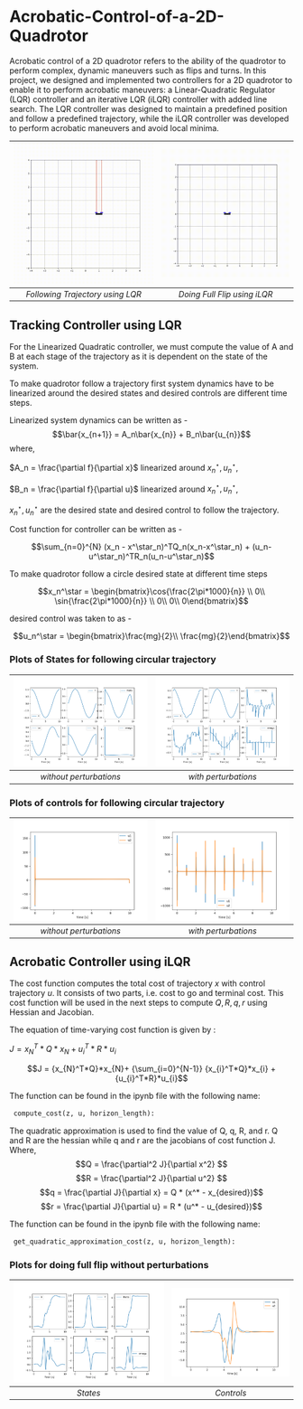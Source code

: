 # Acrobatic-Control-of-a-2D-Quadrotor
Acrobatic control of a 2D quadrotor refers to the ability of the quadrotor to perform complex, dynamic maneuvers such as flips and turns. In this project, we designed and implemented two controllers for a 2D quadrotor to enable it to perform acrobatic maneuvers: a Linear-Quadratic Regulator (LQR) controller and an iterative LQR (iLQR) controller with added line search. The LQR controller was designed to maintain a predefined position and follow a predefined trajectory, while the iLQR controller was developed to perform acrobatic maneuvers and avoid local minima. 

<!-- <p align = 'center'>
<img src = "assets/quadrotorcircle.gif">
<img src = "assets/quadrotoracrobatic.gif">  
</p>   -->

![Alt text](assets/quadrotorcircle.gif)|![Alt text](assets/quadrotoracrobatic.gif)
 :--:|:--:
  *Following Trajectory using LQR* |*Doing Full Flip using iLQR*
  
## Tracking Controller using LQR

For the Linearized Quadratic controller, we must compute the value of A and B at each stage of the trajectory as it is dependent on the state of the system.

To make quadrotor follow a trajectory first system dynamics have to be linearized around the desired states and desired controls are different time steps.

Linearized system dynamics can be written as - 
$$\bar{x_{n+1}} = A_n\bar{x_{n}} + B_n\bar{u_{n}}$$
where,

$A_n =  \frac{\partial f}{\partial x}$ linearized around $x_{n}^\star, u_{n}^\star$, 

$B_n =  \frac{\partial f}{\partial u}$ linearized around $x_{n}^\star, u_{n}^\star$, 

$x_{n}^\star, u_{n}^\star$  are the desired state and desired control to follow the trajectory. 

Cost function for controller can be written as -

$$\sum_{n=0}^{N} (x_n - x^\star_n)^TQ_n(x_n-x^\star_n) + (u_n-u^\star_n)^TR_n(u_n-u^\star_n)$$

To make quadrotor follow a circle desired state at different time steps
                 

$$x_n^\star = \begin{bmatrix}\cos{\frac{2\pi*1000}{n}} \\
0\\
\sin{\frac{2\pi*1000}{n}} \\
0\\
0\\
0\end{bmatrix}$$

desired control was taken to as - 

$$u_n^\star = \begin{bmatrix}\frac{mg}{2}\\ 
\frac{mg}{2}\end{bmatrix}$$

### Plots of States for following circular trajectory 
![Alt text](assets/3.1.png)|![Alt text](assets/3.3.png)
 :--:|:--:
  *without perturbations* |*with perturbations*

### Plots of controls for following circular trajectory
![Alt text](assets/3.2.png)|![Alt text](assets/3.4.png)
 :--:|:--:
  *without perturbations* |*with perturbations*
  
## Acrobatic Controller using iLQR  
The cost function computes the total cost of trajectory $x$ with control trajectory $u$. It consists of two parts, i.e. cost to go and terminal cost. This cost function will be used in the next steps to compute $Q, R, q, r$ using Hessian and Jacobian.

The equation of time-varying cost function is given by :

$J = {{x_{N}^T*Q}*x_{N}} + {u_{i}^T*R}*u_{i}$

$$J = {x_{N}^T*Q}*x_{N}+ {\sum_{i=0}^{N-1}} {x_{i}^T*Q}*x_{i} + {u_{i}^T*R}*u_{i}$$

The function can be found in the ipynb file with the following name:
```python
 compute_cost(z, u, horizon_length):
``` 

The quadratic approximation is used to find the value of Q, q, R, and r.
Q and R are the hessian while q and r are the jacobians of cost function J.
Where,
$$Q = \frac{\partial^2 J}{\partial x^2} $$
$$R = \frac{\partial^2 J}{\partial u^2} $$
$$q = \frac{\partial J}{\partial x} = Q * (x^* - x_{desired})$$
$$r = \frac{\partial J}{\partial u} = R * (u^* - u_{desired})$$

The function can be found in the ipynb file with the following name:
```python
 get_quadratic_approximation_cost(z, u, horizon_length):
```

### Plots for doing full flip without perturbations
![Alt text](assets/4.3.png)|![Alt text](assets/4.4.png)
 :--:|:--:
  *States* |*Controls*
